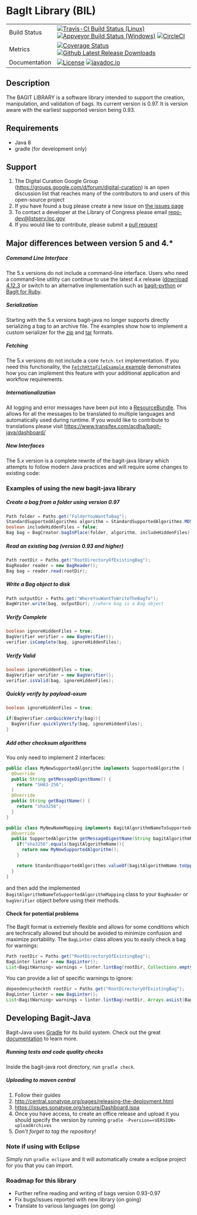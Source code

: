 # BagIt Library (BIL)
|            |                                                    |
|------------|----------------------------------------------------|
|Build Status| [![Travis-CI Build Status (Linux)](https://img.shields.io/travis/LibraryOfCongress/bagit-java/master.svg?label=TravisCi&maxAge=600)](https://travis-ci.org/LibraryOfCongress/bagit-java) [![Appveyor Build Status (Windows)](https://img.shields.io/appveyor/ci/johnscancella/bagit-java/master.svg?label=Appveyor%20(Windows)&maxAge=600)](https://ci.appveyor.com/project/johnscancella/bagit-java) [![CircleCI](https://img.shields.io/circleci/project/github/LibraryOfCongress/bagit-java/master.svg?label=CircleCi&maxAge=600)](https://circleci.com/gh/LibraryOfCongress/bagit-java)|
| Metrics|[![Coverage Status](https://coveralls.io/repos/github/LibraryOfCongress/bagit-java/badge.svg?branch=master)](https://coveralls.io/github/LibraryOfCongress/bagit-java?branch=master) [![Github Latest Release Downloads](https://img.shields.io/github/downloads/LibraryOfCongress/bagit-java/latest/total.svg?maxAge=600)]()|
|Documentation| [![License](https://img.shields.io/badge/License-Public--Domain-blue.svg?maxAge=31556926)](https://github.com/LibraryOfCongress/bagit-java/blob/master/LICENSE.txt) [![javadoc.io](https://img.shields.io/badge/javadoc.io-latest-blue.svg?maxAge=31556926)](http://www.javadoc.io/doc/gov.loc/bagit)|

[//]: # (https://img.shields.io/versioneye/d/java/gov.loc:bagit.svg once it is deployed to maven-central)
[//]: # (see https://github.com/jirutka/maven-badges once you have deployed past 5.0-BETA on maven central so that it will automatically update)
[//]: # (see https://github.com/moznion/javadocio-badges for automatic javadoc)

## Description
The BAGIT LIBRARY is a software library intended to support the creation,
manipulation, and validation of bags. Its current version is 0.97. It is version aware with the earliest
supported version being 0.93.

## Requirements
* Java 8
* gradle (for development only)

## Support
1. The Digital Curation Google Group (https://groups.google.com/d/forum/digital-curation) is an open discussion list that reaches many of the contributors to and users of this open-source project
2. If you have found a bug please create a new issue on [the issues page](https://github.com/LibraryOfCongress/bagit-java/issues)
3. To contact a developer at the Library of Congress please email repo-dev@listserv.loc.gov
4. If you would like to contribute, please submit a [pull request](https://help.github.com/articles/creating-a-pull-request/)

## Major differences between version 5 and 4.*
##### Command Line Interface

The 5.x versions do not include a command-line interface.
Users who need a command-line utility can continue to use the latest 4.x release
([download 4.12.3](https://github.com/LibraryOfCongress/bagit-java/releases/download/v4.12.3/bagit-v4.12.3.zip)
or switch to an alternative implementation such as
[bagit-python](https://github.com/LibraryOfCongress/bagit-python) or
[BagIt for Ruby](https://github.com/tipr/bagit).

##### Serialization
Starting with the 5.x versions bagit-java no longer supports directly
serializing a bag to an archive file. The examples show how to implement a
custom serializer for the
[zip](https://github.com/LibraryOfCongress/bagit-java/blob/master/src/test/java/gov/loc/repository/bagit/examples/serialization/CreateZipBagExample.java)
and
[tar](https://github.com/LibraryOfCongress/bagit-java/blob/master/src/test/java/gov/loc/repository/bagit/examples/serialization/CreateTarBagExample.java)
formats.

##### Fetching
The 5.x versions do not include a core `fetch.txt` implementation. If you need
this functionality, the
[`FetchHttpFileExample` example](https://github.com/LibraryOfCongress/bagit-java/blob/master/src/test/java/gov/loc/repository/bagit/examples/fetching/FetchHttpFileExample.java)
demonstrates how you can implement this feature with your additional application
and workflow requirements.

##### Internationalization
All logging and error messages have been put into a [ResourceBundle](https://docs.oracle.com/javase/7/docs/api/java/util/ResourceBundle.html). 
This allows for all the messages to be translated to multiple languages and automatically used during runtime. 
If you would like to contribute to translations please visit https://www.transifex.com/acdha/bagit-java/dashboard/

##### New Interfaces

The 5.x version is a complete rewrite of the bagit-java library which attempts
to follow modern Java practices and will require some changes to existing code:

### Examples of using the new bagit-java library

##### Create a bag from a folder using version 0.97
```java
Path folder = Paths.get("FolderYouWantToBag");
StandardSupportedAlgorithms algorithm = StandardSupportedAlgorithms.MD5;
boolean includeHiddenFiles = false;
Bag bag = BagCreator.bagInPlace(folder, algorithm, includeHiddenFiles);
```

##### Read an existing bag (version 0.93 and higher)
```java
Path rootDir = Paths.get("RootDirectoryOfExistingBag");
BagReader reader = new BagReader();
Bag bag = reader.read(rootDir);
```

##### Write a Bag object to disk
```java
Path outputDir = Paths.get("WhereYouWantToWriteTheBagTo");
BagWriter.write(bag, outputDir); //where bag is a Bag object
```

##### Verify Complete
```java
boolean ignoreHiddenFiles = true;
BagVerifier verifier = new BagVerifier();
verifier.isComplete(bag, ignoreHiddenFiles);
```

##### Verify Valid
```java
boolean ignoreHiddenFiles = true;
BagVerifier verifier = new BagVerifier();
verifier.isValid(bag, ignoreHiddenFiles);
```

##### Quickly verify by payload-oxum
```java
boolean ignoreHiddenFiles = true;

if(BagVerifier.canQuickVerify(bag)){
  BagVerifier.quicklyVerify(bag, ignoreHiddenFiles);
}
```

##### Add other checksum algorithms

You only need to implement 2 interfaces:

```java
public class MyNewSupportedAlgorithm implements SupportedAlgorithm {
  @Override
  public String getMessageDigestName() {
    return "SHA3-256";
  }
  @Override
  public String getBagitName() {
    return "sha3256";
  }
}

public class MyNewNameMapping implements BagitAlgorithmNameToSupportedAlgorithmMapping {
  @Override
  public SupportedAlgorithm getMessageDigestName(String bagitAlgorithmName) {
    if("sha3256".equals(bagitAlgorithmName)){
      return new MyNewSupportedAlgorithm();
    }

    return StandardSupportedAlgorithms.valueOf(bagitAlgorithmName.toUpperCase());
  }
}
```

and then add the implemented `BagitAlgorithmNameToSupportedAlgorithmMapping`
class to your `BagReader` or `bagVerifier` object before using their methods.

#### Check for potential problems

The BagIt format is extremely flexible and allows for some conditions which are
technically allowed but should be avoided to minimize confusion and maximize
portability. The `BagLinter` class allows you to easily check a bag for
warnings:

```java
Path rootDir = Paths.get("RootDirectoryOfExistingBag");
BagLinter linter = new BagLinter();
List<BagitWarning> warnings = linter.lintBag(rootDir, Collections.emptyList());
```

You can provide a list of specific warnings to ignore:

```java
dependencycheckth rootDir = Paths.get("RootDirectoryOfExistingBag");
BagLinter linter = new BagLinter();
List<BagitWarning> warnings = linter.lintBag(rootDir, Arrays.asList(BagitWarning.OLD_BAGIT_VERSION);
```

## Developing Bagit-Java
Bagit-Java uses [Gradle](https://gradle.org/) for its build system. Check out the great [documentation](https://docs.gradle.org/current/userguide/userguide_single.html) to learn more.
##### Running tests and code quality checks
Inside the bagit-java root directory, run `gradle check`.
##### Uploading to maven central
1. Follow their guides
  1. http://central.sonatype.org/pages/releasing-the-deployment.html
  2. https://issues.sonatype.org/secure/Dashboard.jspa
2. Once you have access, to create an office release and upload it you should specify the version by running `gradle -Pversion=<VERSION> uploadArchives`
  1. *Don't forget to tag the repository!*

### Note if using with Eclipse
Simply run `gradle eclipse` and it will automatically create a eclipse project for you that you can import.

### Roadmap for this library
* Further refine reading and writing of bags version 0.93-0.97
* Fix bugs/issues reported with new library (on going)
* Translate to various languages (on going)
